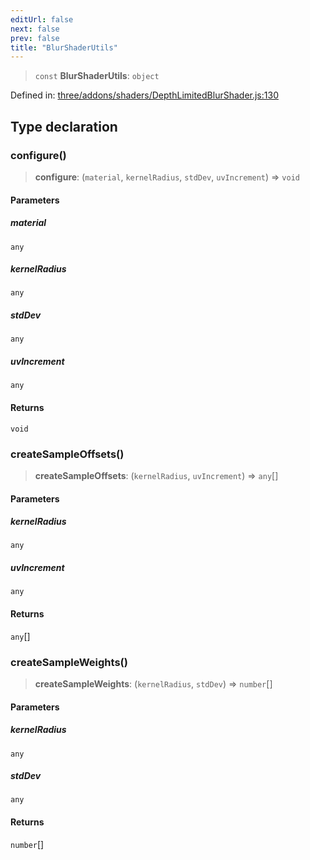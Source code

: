 ```yaml
---
editUrl: false
next: false
prev: false
title: "BlurShaderUtils"
---
```


> `const` **BlurShaderUtils**: `object`

Defined in: [three/addons/shaders/DepthLimitedBlurShader.js:130](https://github.com/DefinitelyMaybe/three-i18n/blob/fa57b79433d1c349ffb23a78727299c8d4190136/three/addons/shaders/DepthLimitedBlurShader.js#L130)

## Type declaration

### configure()

> **configure**: (`material`, `kernelRadius`, `stdDev`, `uvIncrement`) => `void`

#### Parameters

##### material

`any`

##### kernelRadius

`any`

##### stdDev

`any`

##### uvIncrement

`any`

#### Returns

`void`

### createSampleOffsets()

> **createSampleOffsets**: (`kernelRadius`, `uvIncrement`) => `any`[]

#### Parameters

##### kernelRadius

`any`

##### uvIncrement

`any`

#### Returns

`any`[]

### createSampleWeights()

> **createSampleWeights**: (`kernelRadius`, `stdDev`) => `number`[]

#### Parameters

##### kernelRadius

`any`

##### stdDev

`any`

#### Returns

`number`[]
